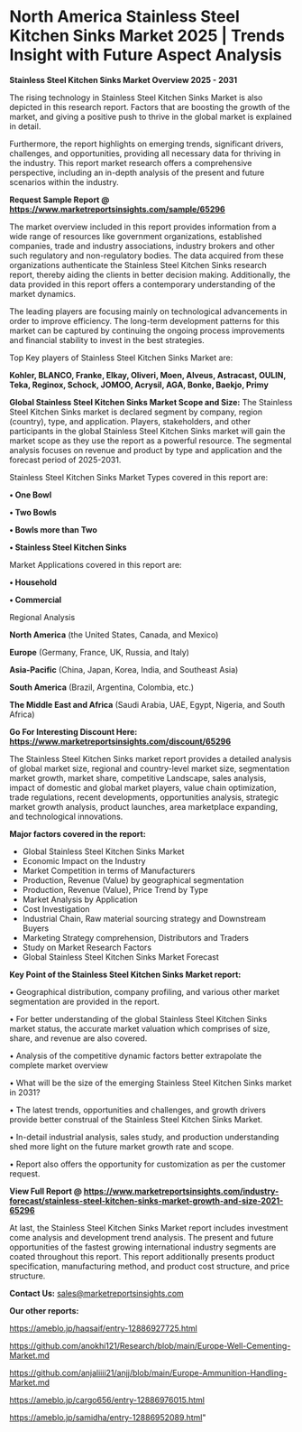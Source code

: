 # North America Stainless Steel Kitchen Sinks Market 2025 | Trends Insight with Future Aspect Analysis

<Strong> Stainless Steel Kitchen Sinks Market Overview 2025 - 2031</strong>

The rising technology in Stainless Steel Kitchen Sinks Market is also depicted in this research report. Factors that are boosting the growth of the market, and giving a positive push to thrive in the global market is explained in detail.

Furthermore, the report highlights on emerging trends, significant drivers, challenges, and opportunities, providing all necessary data for thriving in the industry. This report market research offers a comprehensive perspective, including an in-depth analysis of the present and future scenarios within the industry.

<strong>Request Sample Report @ <a href=https://www.marketreportsinsights.com/sample/65296>https://www.marketreportsinsights.com/sample/65296</a></strong>

The market overview included in this report provides information from a wide range of resources like government organizations, established companies, trade and industry associations, industry brokers and other such regulatory and non-regulatory bodies. The data acquired from these organizations authenticate the Stainless Steel Kitchen Sinks research report, thereby aiding the clients in better decision making. Additionally, the data provided in this report offers a contemporary understanding of the market dynamics.

The leading players are focusing mainly on technological advancements in order to improve efficiency. The long-term development patterns for this market can be captured by continuing the ongoing process improvements and financial stability to invest in the best strategies.

Top Key players of Stainless Steel Kitchen Sinks Market are:

<strong>Kohler, BLANCO, Franke, Elkay, Oliveri, Moen, Alveus, Astracast, OULIN, Teka, Reginox, Schock, JOMOO, Acrysil, AGA, Bonke, Baekjo, Primy</strong>

<strong><b>Global Stainless Steel Kitchen Sinks Market Scope and Size:</b></strong>
The Stainless Steel Kitchen Sinks market is declared segment by company, region (country), type, and application. Players, stakeholders, and other participants in the global Stainless Steel Kitchen Sinks market will gain the market scope as they use the report as a powerful resource. The segmental analysis focuses on revenue and product by type and application and the forecast period of 2025-2031.

Stainless Steel Kitchen Sinks Market Types covered in this report are:

<strong>• One Bowl

• Two Bowls

• Bowls more than Two

• Stainless Steel Kitchen Sinks</strong>

Market Applications covered in this report are:

<strong>• Household

• Commercial</strong> 

Regional Analysis

<strong>North America</strong> (the United States, Canada, and Mexico)

<strong>Europe</strong> (Germany, France, UK, Russia, and Italy)

<strong>Asia-Pacific</strong> (China, Japan, Korea, India, and Southeast Asia)

<strong>South America</strong> (Brazil, Argentina, Colombia, etc.)

<strong>The Middle East and Africa</strong> (Saudi Arabia, UAE, Egypt, Nigeria, and South Africa)

<strong>Go For Interesting Discount Here: <a href=https://www.marketreportsinsights.com/discount/65296>https://www.marketreportsinsights.com/discount/65296</a></strong>

The Stainless Steel Kitchen Sinks market report provides a detailed analysis of global market size, regional and country-level market size, segmentation market growth, market share, competitive Landscape, sales analysis, impact of domestic and global market players, value chain optimization, trade regulations, recent developments, opportunities analysis, strategic market growth analysis, product launches, area marketplace expanding, and technological innovations.

<strong><b>Major factors covered in the report:</b></strong>
<ul>
  <li>Global Stainless Steel Kitchen Sinks Market </li>
  <li>Economic Impact on the Industry</li>
  <li>Market Competition in terms of Manufacturers</li>
  <li>Production, Revenue (Value) by geographical segmentation</li>
  <li>Production, Revenue (Value), Price Trend by Type</li>
  <li>Market Analysis by Application</li>
  <li>Cost Investigation</li>
  <li>Industrial Chain, Raw material sourcing strategy and Downstream Buyers</li>
  <li>Marketing Strategy comprehension, Distributors and Traders</li>
  <li>Study on Market Research Factors</li>
  <li>Global Stainless Steel Kitchen Sinks Market Forecast</li>
</ul>

<strong><b>Key Point of the Stainless Steel Kitchen Sinks Market report:</b></strong>

• Geographical distribution, company profiling, and various other market segmentation are provided in the report.

• For better understanding of the global Stainless Steel Kitchen Sinks market status, the accurate market valuation which comprises of size, share, and revenue are also covered.

• Analysis of the competitive dynamic factors better extrapolate the complete market overview

• What will be the size of the emerging Stainless Steel Kitchen Sinks market in 2031?

• The latest trends, opportunities and challenges, and growth drivers provide better construal of the Stainless Steel Kitchen Sinks Market.

• In-detail industrial analysis, sales study, and production understanding shed more light on the future market growth rate and scope.

• Report also offers the opportunity for customization as per the customer request.

<strong><b>View Full Report @ <a href=https://www.marketreportsinsights.com/industry-forecast/stainless-steel-kitchen-sinks-market-growth-and-size-2021-65296>https://www.marketreportsinsights.com/industry-forecast/stainless-steel-kitchen-sinks-market-growth-and-size-2021-65296</a></b></strong>


At last, the Stainless Steel Kitchen Sinks Market report includes investment come analysis and development trend analysis. The present and future opportunities of the fastest growing international industry segments are coated throughout this report. This report additionally presents product specification, manufacturing method, and product cost structure, and price structure.

<strong>Contact Us:</strong>
sales@marketreportsinsights.com

<strong>Our other reports:</strong>

<a href=https://ameblo.jp/haqsaif/entry-12886927725.html>https://ameblo.jp/haqsaif/entry-12886927725.html</a>

<a href=https://github.com/anokhi121/Research/blob/main/Europe-Well-Cementing-Market.md>https://github.com/anokhi121/Research/blob/main/Europe-Well-Cementing-Market.md</a>

<a href=https://github.com/anjaliiii21/anjj/blob/main/Europe-Ammunition-Handling-Market.md>https://github.com/anjaliiii21/anjj/blob/main/Europe-Ammunition-Handling-Market.md</a>

<a href=https://ameblo.jp/cargo656/entry-12886976015.html>https://ameblo.jp/cargo656/entry-12886976015.html</a>

<a href=https://ameblo.jp/samidha/entry-12886952089.html>https://ameblo.jp/samidha/entry-12886952089.html</a>"
